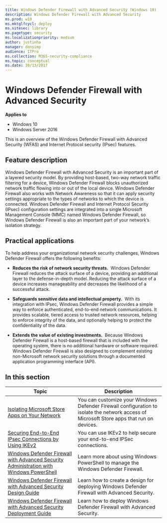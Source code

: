 ```yaml
---
title: Windows Defender Firewall with Advanced Security (Windows 10)
description: Windows Defender Firewall with Advanced Security
ms.prod: w10
ms.mktglfcycl: deploy
ms.sitesec: library
ms.pagetype: security
ms.localizationpriority: medium
author: justinha
manager: dansimp
audience: ITPro
ms.collection: M365-security-compliance
ms.topic: conceptual
ms.date: 10/13/2017
---
```


# Windows Defender Firewall with Advanced Security

**Applies to**
-   Windows 10
-   Windows Server 2016

This is an overview of the Windows Defender Firewall with Advanced Security (WFAS) and Internet Protocol security (IPsec) features.

## Feature description

Windows Defender Firewall with Advanced Security
is an important part of a layered security model. By providing host-based, two-way network traffic filtering for a device, Windows Defender Firewall blocks unauthorized network traffic flowing into or out of the local device. Windows Defender Firewall also works with Network Awareness so that it can apply security settings appropriate to the types of networks to which the device is connected. Windows Defender Firewall and Internet Protocol Security (IPsec) configuration settings are integrated into a single Microsoft Management Console (MMC) named Windows Defender Firewall, so Windows Defender Firewall is also an important part of your network’s isolation strategy.

## Practical applications


To help address your organizational network security challenges, Windows Defender Firewall offers the following benefits:

-   **Reduces the risk of network security threats.**  Windows Defender Firewall reduces the attack surface of a device, providing an additional layer to the defense-in-depth model. Reducing the attack surface of a device increases manageability and decreases the likelihood of a successful attack.

-   **Safeguards sensitive data and intellectual property.**  With its integration with IPsec, Windows Defender Firewall provides a simple way to enforce authenticated, end-to-end network communications. It provides scalable, tiered access to trusted network resources, helping to enforce integrity of the data, and optionally helping to protect the confidentiality of the data.

-   **Extends the value of existing investments.**  Because Windows Defender Firewall is a host-based firewall that is included with the operating system, there is no additional hardware or software required. Windows Defender Firewall is also designed to complement existing non-Microsoft network security solutions through a documented application programming interface (API).

## In this section

| Topic | Description
| - | - |
| [Isolating Microsoft Store Apps on Your Network](isolating-apps-on-your-network.md) | You can customize your Windows Defender Firewall configuration to isolate the network access of Microsoft Store apps that run on devices. |
| [Securing End-to-End IPsec Connections by Using IKEv2](securing-end-to-end-ipsec-connections-by-using-ikev2.md) | You can use IKEv2 to help secure your end-to-end IPSec connections. |
| [Windows Defender Firewall with Advanced Security Administration with Windows PowerShell](windows-firewall-with-advanced-security-administration-with-windows-powershell.md) | Learn more about using Windows PowerShell to manage the Windows Defender Firewall. |
| [Windows Defender Firewall with Advanced Security Design Guide](windows-firewall-with-advanced-security-design-guide.md) | Learn how to create a design for deploying Windows Defender Firewall with Advanced Security. |
| [Windows Defender Firewall with Advanced Security Deployment Guide](windows-firewall-with-advanced-security-deployment-guide.md) |  Learn how to deploy Windows Defender Firewall with Advanced Security. |
